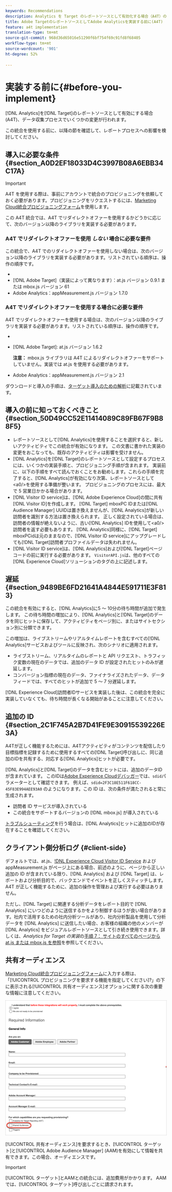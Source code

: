 ```yaml
---
keywords: Recommendations
description: Analytics を Target のレポートソースとして有効化する場合（A4T）のデータ収集プロセスでいくつかの変更点があります。
title: Adobe TargetのレポートソースとしてAdobe Analyticsを実装する前に(A4T)
feature: a4t implementation
translation-type: tm+mt
source-git-commit: 968d36d65016e51290f6bf754f69c91fd8f68405
workflow-type: tm+mt
source-wordcount: '901'
ht-degree: 52%

---
```



# 実装する前に{#before-you-implement}

[!DNL Analytics]を[!DNL Target]のレポートソースとして有効にする場合(A4T)、データ収集プロセスでいくつかの変更が行われます。

この統合を使用する前に、以降の節を確認して、レポートプロセスへの影響を検討してください。

## 導入に必要な条件 {#section_A0D2EF18033D4C3997B08A6EBB34C17A}

>[!IMPORTANT]
>
>A4T を使用する際は、事前にアカウントで統合のプロビジョニングを依頼しておく必要があります。プロビジョニングをリクエストするには、[Marketing Cloud統合プロビジョニングフォーム](https://www.adobe.com/go/audiences)を使用します。

この A4T 統合では、A4T でリダイレクトオファーを使用するかどうかに応じて、次のバージョン以降のライブラリを実装する必要があります。

### A4T でリダイレクトオファーを使用 *しない* 場合に必要な要件

この統合で、A4T でのリダイレクトオファーを使用しない場合は、次のバージョン以降のライブラリを実装する必要があります。リストされている順序は、操作の順序です。

* [!DNL Experience Cloud Visitor ID Service]:visitorAPI.jsバージョン1.8.0
* [!DNL Adobe Target]（実装によって異なります）：at.js バージョン 0.9.1 または mbox.js バージョン 61
* Adobe Analytics：appMeasurement.js バージョン 1.7.0

### A4T でリダイレクトオファーを使用する場合に必要な要件

A4T でリダイレクトオファーを使用する場合は、次のバージョン以降のライブラリを実装する必要があります。リストされている順序は、操作の順序です。

* [!DNL Experience Cloud Visitor ID Service]:visitorAPI.jsバージョン2.3.0
* [!DNL Adobe Target]: at.js バージョン 1.6.2

   **注意：** mbox.js ライブラリは A4T によるリダイレクトオファーをサポートしていません。実装では at.js を使用する必要があります。

* Adobe Analytics：appMeasurement.js バージョン 2.1

ダウンロードと導入の手順は、[ターゲット導入のための解析](/help/c-integrating-target-with-mac/a4t/a4timplementation.md)に記載されています。

## 導入の前に知っておくべきこと {#section_50D49CC52E11414089C89FB67F9B88F5}

* レポートソースとして[!DNL Analytics]を使用することを選択すると、新しいアクティビティでこの統合が有効になります。 この文書に書かれた実装の変更をおこなっても、既存のアクティビティは影響を受けません。
* [!DNL Analytics]を[!DNL Target]のレポートソースとして設定するプロセスには、いくつかの実装手順と、プロビジョニング手順が含まれます。 実装前に、以下の手順をすべて読んでおくことをお勧めします。これらの手順を完了すると、[!DNL Analytics]が有効になり次第、レポートソースとして&lt;a0/>を使用する準備が整います。 プロビジョニングのプロセスには、最大で 5 営業日かかる場合があります。
* [!DNL Visitor ID service]は、[!DNL Adobe Experience Cloud]の間に共有[!DNL Visitor ID]を作成します。 [!DNL Target] mboxPC IDまたは[!DNL Audience Manager] UUIDは置き換えませんが、[!DNL Analytics]が新しい訪問者を識別する方法は置き換えられます。 正しく設定されている場合は、訪問者の情報が絶えないように、古い[!DNL Analytics] IDを使用して&lt;a0/>訪問者を返す必要もあります。 [!DNL Analytics]同様に、[!DNL Target] mboxPCidは元のままなので、[!DNL Visitor ID service]にアップグレードしても[!DNL Target]訪問者プロファイルデータは失われません。
* [!DNL Visitor ID service]は、[!DNL Analytics]および[!DNL Target]ページコードの前に実行する必要があります。 `VisitorAPI.js`は、他のすべての[!DNL Experience Cloud]ソリューションのタグの上に記述します。

## 遅延 {#section_9489BE6FD21641A4844E591711E3F813}

この統合を有効にすると、[!DNL Analytics]に5 ～ 10分の待ち時間が追加で発生します。 この待ち時間の増加により、[!DNL Analytics]と[!DNL Target]のデータを同じヒットに保存して、アクティビティをページ別に、またはサイトセクション別に分類できます。

この増加は、ライブストリームやリアルタイムレポートを含むすべての[!DNL Analytics]サービスおよびツールに反映され、次のシナリオに適用されます。

* ライブストリーム、リアルタイムのレポートと API リクエスト、トラフィック変数の現在のデータでは、追加のデータ ID が設定されたヒットのみが遅延します。
* コンバージョン指標の現在のデータ、ファイナライズされたデータ、データフィードでは、すべてのヒットが追加で 5 ～ 7 分遅延します。

[!DNL Experience Cloud]訪問者IDサービスを実装した後は、この統合を完全に実装していなくても、待ち時間が長くなる開始があることに注意してください。

## 追加の ID {#section_2C1F745A2B7D41FE9E30915539226E3A}

A4Tが正しく機能するためには、A4Tアクティビティがコンテンツを配信したり目標指標を記録するために使用するすべての[!DNL Target]呼び出しに、同じ追加のIDを共有する、対応する[!DNL Analytics]ヒットが必要です。

[!DNL Analytics]と[!DNL Target]のデータを含むヒットには、追加のデータIDが含まれています。 このIDは[Adobe Experience Cloudデバッガー](https://experienceleague.adobe.com/docs/debugger/using/experience-cloud-debugger.html)では、`sdid`パラメーターとして確認できます。 例えば、`sdid=2F3C18E511F618CC-45F83E994AEE93A0` のようになります。この ID は、次の条件が満たされると常に生成されます。

* 訪問者 ID サービスが導入されている
* この統合をサポートするバージョンの [!DNL mbox.js] が導入されている

[トラブルシューティング](/help/c-integrating-target-with-mac/a4t/c-a4t-troubleshooting/a4t-troubleshooting.md)を行う場合は、[!DNL Analytics]ヒットに追加のIDが存在することを確認してください。

## クライアント側分析ログ {#client-side}

デフォルトでは、at.js、[!DNL Experience Cloud Visitor ID Service] および appMeasurement.js がページ上にある場合、前述のように、ページから正しい追加の ID が含まれている限り、[!DNL Analytics] および [!DNL Target] は、レポートおよび分析目的で、バックエンドでイベントを正しくスティッチします。A4T が正しく機能するために、追加の操作を管理および実行する必要はありません。

ただし、[!DNL Target] に関連する分析データをレポート目的で [!DNL Analytics] にいつどのように送信するかをより制御するほうが良い場合があります。社内で活用するための社内分析ツールがあり、社内分析製品を使用して分析データを [!DNL Analytics] に送信したい場合、お客様の組織の他のメンバーが [!DNL Analytics] をビジュアルレポートソースとして引き続き使用できます。詳しくは、*Analytics for Target の実装*&#x200B;の[手順 7： サイトのすべてのページから at.js または mbox.js を参照](/help/c-integrating-target-with-mac/a4t/a4timplementation.md#step7)を参照してください。

## 共有オーディエンス

[Marketing Cloud統合プロビジョニングフォーム](https://www.adobe.com/go/audiences)に入力する際は、「[!UICONTROL プロビジョニングを要求する機能を指定してください]?」の下に表示される[!UICONTROL 共有オーディエンス]オプションに関する次の重要な情報に注意してください。

![要求フォーム](/help/c-integrating-target-with-mac/a4t/assets/request-form.png)

[!UICONTROL 共有オーディエンス]を要求するとき、[!UICONTROL ターゲット]と[!UICONTROL Adobe Audience Manager] (AAM)を有効にして情報を共有できます。この場合、オーディエンスです。

>[!IMPORTANT]
>
>[!UICONTROL ターゲット]とAAMとの統合には、追加費用がかかります。 AAMでは、[!UICONTROL ターゲット]呼び出しごとに請求されます。
